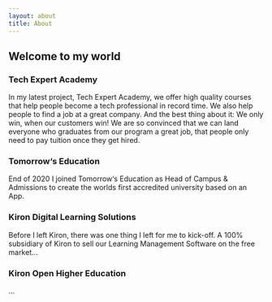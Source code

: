 ```yaml
---
layout: about
title: About
---
```


## Welcome to my world

### Tech Expert Academy

In my latest project, Tech Expert Academy, we offer high quality courses that help people become a tech professional in record time. We also help people to find a job at a great company. And the best thing about it: We only win, when our customers win! We are so convinced that we can land everyone who graduates from our program a great job, that people only need to pay tuition once they get hired.

### Tomorrow‘s Education

End of 2020 I joined Tomorrow‘s Education as Head of Campus & Admissions to create the worlds first accredited university based on an App.

### Kiron Digital Learning Solutions

Before I left Kiron, there was one thing I left for me to kick-off. A 100% subsidiary of Kiron to sell our Learning Management Software on the free market...

### Kiron Open Higher Education

...

